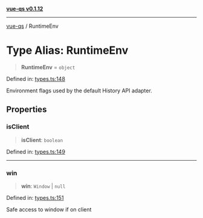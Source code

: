 [**vue-qs v0.1.12**](../README.md)

***

[vue-qs](../README.md) / RuntimeEnv

# Type Alias: RuntimeEnv

> **RuntimeEnv** = `object`

Defined in: [types.ts:148](https://github.com/iamsomraj/vue-qs/blob/25821b36b15a9ec7f33138992536e546f5649808/src/types.ts#L148)

Environment flags used by the default History API adapter.

## Properties

### isClient

> **isClient**: `boolean`

Defined in: [types.ts:149](https://github.com/iamsomraj/vue-qs/blob/25821b36b15a9ec7f33138992536e546f5649808/src/types.ts#L149)

***

### win

> **win**: `Window` \| `null`

Defined in: [types.ts:151](https://github.com/iamsomraj/vue-qs/blob/25821b36b15a9ec7f33138992536e546f5649808/src/types.ts#L151)

Safe access to window if on client
